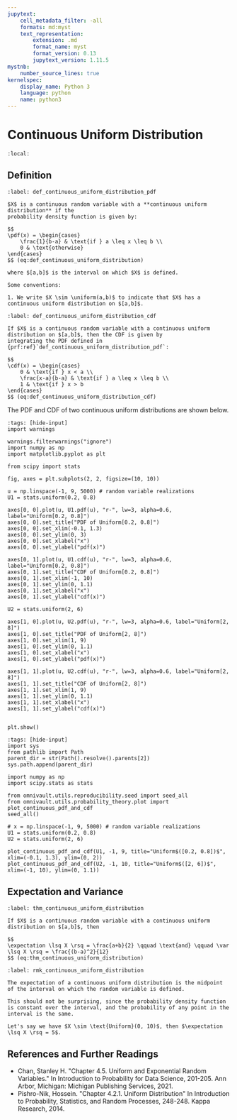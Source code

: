 ```yaml
---
jupytext:
    cell_metadata_filter: -all
    formats: md:myst
    text_representation:
        extension: .md
        format_name: myst
        format_version: 0.13
        jupytext_version: 1.11.5
mystnb:
    number_source_lines: true
kernelspec:
    display_name: Python 3
    language: python
    name: python3
---
```


# Continuous Uniform Distribution

```{contents}
:local:
```

## Definition

```{prf:definition} Continuous Uniform Distribution (PDF)
:label: def_continuous_uniform_distribution_pdf

$X$ is a continuous random variable with a **continuous uniform distribution** if the
probability density function is given by:

$$
\pdf(x) = \begin{cases}
    \frac{1}{b-a} & \text{if } a \leq x \leq b \\
    0 & \text{otherwise}
\end{cases}
$$ (eq:def_continuous_uniform_distribution)

where $[a,b]$ is the interval on which $X$ is defined.

Some conventions:

1. We write $X \sim \uniform(a,b)$ to indicate that $X$ has a continuous uniform distribution on $[a,b]$.
```

```{prf:definition} Continuous Uniform Distribution (CDF)
:label: def_continuous_uniform_distribution_cdf

If $X$ is a continuous random variable with a continuous uniform distribution on $[a,b]$, then the CDF is given by
integrating the PDF defined in {prf:ref}`def_continuous_uniform_distribution_pdf`:

$$
\cdf(x) = \begin{cases}
    0 & \text{if } x < a \\
    \frac{x-a}{b-a} & \text{if } a \leq x \leq b \\
    1 & \text{if } x > b
\end{cases}
$$ (eq:def_continuous_uniform_distribution_cdf)
```

The PDF and CDF of two continuous uniform distributions are shown below.

```{code-cell} ipython3
:tags: [hide-input]
import warnings

warnings.filterwarnings("ignore")
import numpy as np
import matplotlib.pyplot as plt

from scipy import stats

fig, axes = plt.subplots(2, 2, figsize=(10, 10))

u = np.linspace(-1, 9, 5000) # random variable realizations
U1 = stats.uniform(0.2, 0.8)

axes[0, 0].plot(u, U1.pdf(u), "r-", lw=3, alpha=0.6, label="Uniform[0.2, 0.8]")
axes[0, 0].set_title("PDF of Uniform[0.2, 0.8]")
axes[0, 0].set_xlim(-0.1, 1.3)
axes[0, 0].set_ylim(0, 3)
axes[0, 0].set_xlabel("x")
axes[0, 0].set_ylabel("pdf(x)")

axes[0, 1].plot(u, U1.cdf(u), "r-", lw=3, alpha=0.6, label="Uniform[0.2, 0.8]")
axes[0, 1].set_title("CDF of Uniform[0.2, 0.8]")
axes[0, 1].set_xlim(-1, 10)
axes[0, 1].set_ylim(0, 1.1)
axes[0, 1].set_xlabel("x")
axes[0, 1].set_ylabel("cdf(x)")

U2 = stats.uniform(2, 6)

axes[1, 0].plot(u, U2.pdf(u), "r-", lw=3, alpha=0.6, label="Uniform[2, 8]")
axes[1, 0].set_title("PDF of Uniform[2, 8]")
axes[1, 0].set_xlim(1, 9)
axes[1, 0].set_ylim(0, 1.1)
axes[1, 0].set_xlabel("x")
axes[1, 0].set_ylabel("pdf(x)")

axes[1, 1].plot(u, U2.cdf(u), "r-", lw=3, alpha=0.6, label="Uniform[2, 8]")
axes[1, 1].set_title("CDF of Uniform[2, 8]")
axes[1, 1].set_xlim(1, 9)
axes[1, 1].set_ylim(0, 1.1)
axes[1, 1].set_xlabel("x")
axes[1, 1].set_ylabel("cdf(x)")


plt.show()
```

```{code-cell} ipython3
:tags: [hide-input]
import sys
from pathlib import Path
parent_dir = str(Path().resolve().parents[2])
sys.path.append(parent_dir)

import numpy as np
import scipy.stats as stats

from omnivault.utils.reproducibility.seed import seed_all
from omnivault.utils.probability_theory.plot import plot_continuous_pdf_and_cdf
seed_all()

# x = np.linspace(-1, 9, 5000) # random variable realizations
U1 = stats.uniform(0.2, 0.8)
U2 = stats.uniform(2, 6)

plot_continuous_pdf_and_cdf(U1, -1, 9, title="Uniform$([0.2, 0.8])$", xlim=(-0.1, 1.3), ylim=(0, 2))
plot_continuous_pdf_and_cdf(U2, -1, 10, title="Uniform$([2, 6])$", xlim=(-1, 10), ylim=(0, 1.1))
```

## Expectation and Variance

```{prf:theorem} Expectation and Variance of Continuous Uniform Distribution
:label: thm_continuous_uniform_distribution

If $X$ is a continuous random variable with a continuous uniform distribution on $[a,b]$, then

$$
\expectation \lsq X \rsq = \frac{a+b}{2} \qquad \text{and} \qquad \var \lsq X \rsq = \frac{(b-a)^2}{12}
$$ (eq:thm_continuous_uniform_distribution)
```

```{prf:remark} Intuition for Expectation and Variance of Continuous Uniform Distribution
:label: rmk_continuous_uniform_distribution

The expectation of a continuous uniform distribution is the midpoint of the interval on which the random variable is defined.

This should not be surprising, since the probability density function is constant over the interval, and the probability of any point in the interval is the same.

Let's say we have $X \sim \text{Uniform}(0, 10)$, then $\expectation \lsq X \rsq = 5$.
```

## References and Further Readings

-   Chan, Stanley H. "Chapter 4.5. Uniform and Exponential Random Variables." In
    Introduction to Probability for Data Science, 201-205. Ann Arbor, Michigan:
    Michigan Publishing Services, 2021.
-   Pishro-Nik, Hossein. "Chapter 4.2.1. Uniform Distribution" In Introduction
    to Probability, Statistics, and Random Processes, 248-248. Kappa
    Research, 2014.
